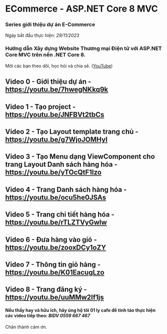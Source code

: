 # ECommerce - ASP.NET Core 8 MVC

### Series giới thiệu dự án E-Commerce
Ngày bắt đầu thực hiện: *29/11/2023*

### Hướng dẫn Xây dựng Website Thương mại Điện tử với ASP.NET Core MVC trên nền .NET Core 8.
Mời các bạn theo dõi, học hỏi và chia sẽ. ([YouTube](https://www.youtube.com/playlist?list=PLE5Bje814fYbtRxvDgmWJ6fUpIZXtbNrb))

## Video 0 - Giới thiệu dự án - https://youtu.be/7hwegNKkq9k

## Video 1 - Tạo project - https://youtu.be/JNFBVt2tbCs

## Video 2 - Tạo Layout template trang chủ - https://youtu.be/g7WjoJOMHyI

## Video 3 - Tạo Menu dạng ViewComponent cho trang Layout Danh sách hàng hóa - https://youtu.be/yTOcQtF1lzo

## Video 4 - Trang Danh sách hàng hóa - https://youtu.be/ocu5he0JSAs

## Video 5 - Trang chi tiết hàng hóa - https://youtu.be/rTLZTVyGwlw

## Video 6 - Đưa hàng vào giỏ - https://youtu.be/zooxDCy1oZY

## Video 7 - Thông tin giỏ hàng - https://youtu.be/K01EacugLzo

## Video 8 - Trang đăng ký - https://youtu.be/uuMMw2If1js

#### Nếu thấy hay và hữu ích, hãy ủng hộ tôi 01 ly cafe để tỉnh táo thực hiện các video tiếp theo: *BIDV 0559 667 467*
Chân thành cảm ơn.
